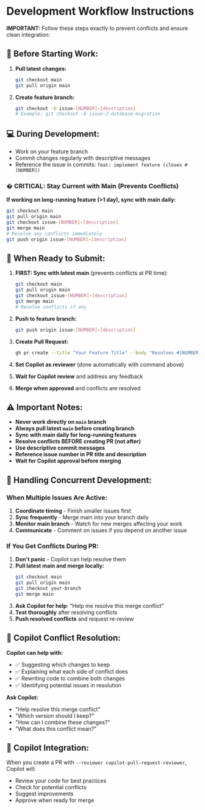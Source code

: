 # Development Workflow Instructions

**IMPORTANT:** Follow these steps exactly to prevent conflicts and ensure clean integration:

## 🔄 Before Starting Work:

1. **Pull latest changes:**
   ```bash
   git checkout main
   git pull origin main
   ```

2. **Create feature branch:**
   ```bash
   git checkout -b issue-[NUMBER]-[description]
   # Example: git checkout -b issue-2-database-migration
   ```

## 💻 During Development:

- Work on your feature branch
- Commit changes regularly with descriptive messages
- Reference the issue in commits: `feat: implement feature (closes #[NUMBER])`

### � **CRITICAL: Stay Current with Main** (Prevents Conflicts)

**If working on long-running feature (>1 day), sync with main daily:**
```bash
git checkout main
git pull origin main
git checkout issue-[NUMBER]-[description]
git merge main
# Resolve any conflicts immediately
git push origin issue-[NUMBER]-[description]
```

## 🚀 When Ready to Submit:

1. **FIRST: Sync with latest main** (prevents conflicts at PR time):
   ```bash
   git checkout main
   git pull origin main
   git checkout issue-[NUMBER]-[description]
   git merge main
   # Resolve conflicts if any
   ```

2. **Push to feature branch:**
   ```bash
   git push origin issue-[NUMBER]-[description]
   ```

3. **Create Pull Request:**
   ```bash
   gh pr create --title "Your Feature Title" --body "Resolves #[NUMBER]" --reviewer copilot-pull-request-reviewer
   ```

4. **Set Copilot as reviewer** (done automatically with command above)

5. **Wait for Copilot review** and address any feedback

6. **Merge when approved** and conflicts are resolved

## ⚠️ Important Notes:

- **Never work directly on `main` branch**
- **Always pull latest `main` before creating branch**
- **Sync with main daily for long-running features**
- **Resolve conflicts BEFORE creating PR (not after)**
- **Use descriptive commit messages**
- **Reference issue number in PR title and description**
- **Wait for Copilot approval before merging**

## 🚨 **Handling Concurrent Development:**

### **When Multiple Issues Are Active:**

1. **Coordinate timing** - Finish smaller issues first
2. **Sync frequently** - Merge main into your branch daily
3. **Monitor main branch** - Watch for new merges affecting your work
4. **Communicate** - Comment on issues if you depend on another issue

### **If You Get Conflicts During PR:**

1. **Don't panic** - Copilot can help resolve them
2. **Pull latest main and merge locally:**
   ```bash
   git checkout main
   git pull origin main
   git checkout your-branch
   git merge main
   ```
3. **Ask Copilot for help**: "Help me resolve this merge conflict"
4. **Test thoroughly** after resolving conflicts
5. **Push resolved conflicts** and request re-review

## 🤖 **Copilot Conflict Resolution:**

**Copilot can help with:**
- ✅ Suggesting which changes to keep
- ✅ Explaining what each side of conflict does  
- ✅ Rewriting code to combine both changes
- ✅ Identifying potential issues in resolution

**Ask Copilot:**
- "Help resolve this merge conflict"
- "Which version should I keep?"
- "How can I combine these changes?"
- "What does this conflict mean?"

## 🤖 Copilot Integration:

When you create a PR with `--reviewer copilot-pull-request-reviewer`, Copilot will:
- Review your code for best practices
- Check for potential conflicts
- Suggest improvements
- Approve when ready for merge